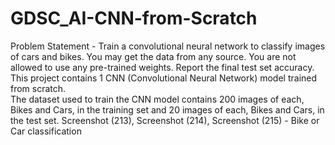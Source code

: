 # GDSC_AI-CNN-from-Scratch
Problem Statement - Train a convolutional neural network to classify images of cars and bikes. You may get the data from any source. You are not allowed to use any pre-trained weights. Report the final test set accuracy.  
This project contains 1 CNN (Convolutional Neural Network) model trained from scratch.  
The dataset used to train the CNN model contains 200 images of each, Bikes and Cars, in the training set and 20 images of each, Bikes and Cars, in the test set.
Screenshot (213), Screenshot (214), Screenshot (215) - Bike or Car classification

